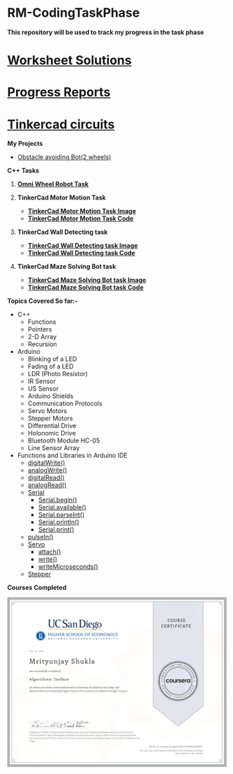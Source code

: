 # RM-CodingTaskPhase
**This repository will be used to track my progress in the task phase** 

# [Worksheet Solutions](https://github.com/mrityunjayshukla411/RM-CodingTaskPhase/tree/main/Worksheets)

# [Progress Reports](https://github.com/mrityunjayshukla411/RM-CodingTaskPhase/tree/main/ProgressReports)

# [Tinkercad circuits](https://github.com/mrityunjayshukla411/RM-CodingTaskPhase/tree/main/Tinkercad)

**My Projects**  
  * [Obstacle avoiding Bot(2 wheels)](https://github.com/mrityunjayshukla411/RM-CodingTaskPhase/tree/main/My%20Projects/ObstacleAvoid)  

**C++ Tasks**  

  1) **[Omni Wheel Robot Task](https://github.com/mrityunjayshukla411/RM-CodingTaskPhase/tree/main/OmniDierectionalBot)**  
  2) **TinkerCad Motor Motion Task**  
        * **[TinkerCad Motor Motion Task Image](https://github.com/mrityunjayshukla411/RM-CodingTaskPhase/blob/main/Tinkercad/Tinkercad%20Circuits/DesirableMotion.png)**  
        * **[TinkerCad Motor Motion Task Code](https://github.com/mrityunjayshukla411/RM-CodingTaskPhase/blob/main/Tinkercad/ArduinoCodes/DesirableMotion/DesirableMotion.ino)**
      
  3) **TinkerCad Wall Detecting task**  
        * **[TinkerCad Wall Detecting task Image](https://github.com/mrityunjayshukla411/RM-CodingTaskPhase/blob/main/Tinkercad/Tinkercad%20Circuits/ControllingMotorsUsingUSsensor_LI.jpg)**  
        * **[TinkerCad Wall Detecting task Code](https://github.com/mrityunjayshukla411/RM-CodingTaskPhase/blob/main/Tinkercad/ArduinoCodes/ControllingMotorsUsingUSSensors/ControllingMotorsUsingUSSensors.ino)**  
  4) **TinkerCad Maze Solving Bot task**
        * **[TinkerCad Maze Solving Bot task Image](https://github.com/mrityunjayshukla411/RM-CodingTaskPhase/blob/main/Tinkercad/Tinkercad%20Circuits/mazeBreakCircuit.jpg)**  
        * **[TinkerCad Maze Solving Bot task Code](https://github.com/mrityunjayshukla411/RM-CodingTaskPhase/tree/main/Tinkercad/ArduinoCodes/mazeBreak)**  
   
**Topics Covered So far:-**
  * C++
    * Functions
    * Pointers
    * 2-D Array
    * Recursion
  * Arduino
    * Blinking of a LED
    * Fading of a LED
    * LDR (Photo Resistor)
    * IR Sensor
    * US Sensor
    * Arduino Shields
    * Communication Protocols
    * Servo Motors
    * Stepper Motors
    * Differential Drive
    * Holonomic Drive
    * Bluetooth Module HC-05
    * Line Sensor Array
  * Functions and Libraries in Arduino IDE
    * [digitalWrite()](https://www.arduino.cc/reference/en/language/functions/digital-io/digitalwrite/)
    * [analogWrite()](https://www.arduino.cc/reference/en/language/functions/analog-io/analogwrite/)
    * [digitalRead()](https://www.arduino.cc/reference/en/language/functions/digital-io/digitalread/)
    * [analogRead()](https://www.arduino.cc/reference/en/language/functions/analog-io/analogread/)
    * [Serial](https://www.arduino.cc/reference/en/language/functions/communication/serial/)
      * [Serial.begin()](https://www.arduino.cc/reference/en/language/functions/communication/serial/begin/)
      * [Serial.available()](https://www.arduino.cc/reference/en/language/functions/communication/serial/available/)
      * [Serial.parseInt()](https://www.arduino.cc/reference/en/language/functions/communication/serial/parseint/)
      * [Serial.println()](https://www.arduino.cc/reference/en/language/functions/communication/serial/println/)
      * [Serial.print()](https://www.arduino.cc/reference/en/language/functions/communication/serial/print/)
    * [pulseIn()](https://www.arduino.cc/reference/en/language/functions/advanced-io/pulsein/?setlang=it)
    * [Servo](https://www.arduino.cc/reference/en/libraries/servo/)
      * [attach()](https://www.arduino.cc/reference/en/libraries/servo/attach/)
      * [write()](https://www.arduino.cc/reference/en/libraries/servo/write/)
      * [writeMicroseconds()](https://www.arduino.cc/reference/en/libraries/servo/writemicroseconds/)
    * [Stepper](https://www.arduino.cc/en/Reference/Stepper)   
   
**Courses Completed**  

  ![](Certificates/Algorithm%20Toolbox.jpg)
